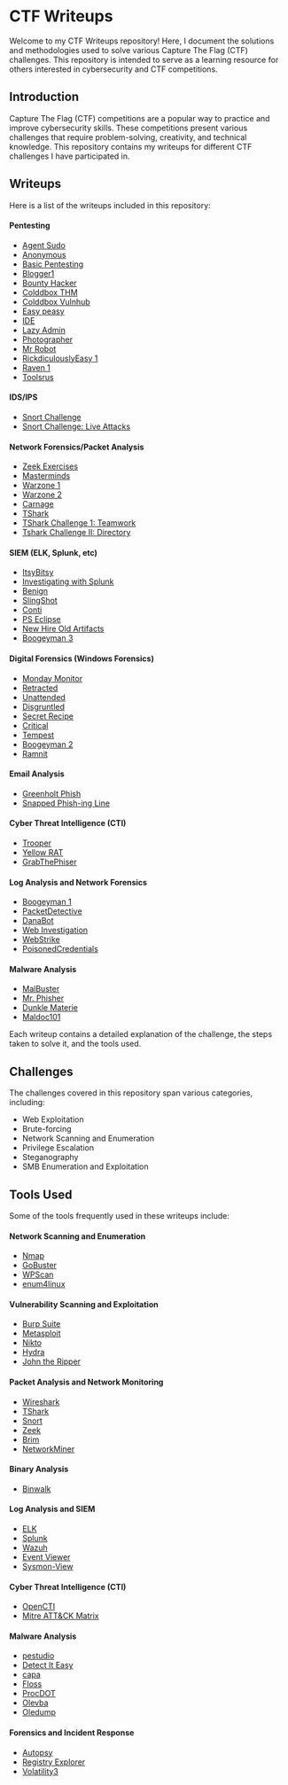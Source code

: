 # CTF Writeups
Welcome to my CTF Writeups repository! Here, I document the solutions and methodologies used to solve various Capture The Flag (CTF) challenges. This repository is intended to serve as a learning resource for others interested in cybersecurity and CTF competitions.


## Introduction
Capture The Flag (CTF) competitions are a popular way to practice and improve cybersecurity skills. These competitions present various challenges that require problem-solving, creativity, and technical knowledge. This repository contains my writeups for different CTF challenges I have participated in.

## Writeups
Here is a list of the writeups included in this repository:

#### Pentesting
- [Agent Sudo](https://tryhackme.com/r/room/agentsudoctf) 
- [Anonymous](https://tryhackme.com/r/room/anonymous)
- [Basic Pentesting](https://tryhackme.com/r/room/basicpentestingjt)
- [Blogger1](https://www.vulnhub.com/entry/blogger-1,675/#top)
- [Bounty Hacker](https://tryhackme.com/r/room/cowboyhacker)
- [Colddbox THM](https://tryhackme.com/r/room/colddboxeasy)
- [Colddbox Vulnhub](https://www.vulnhub.com/entry/colddbox-easy,586/)
- [Easy peasy](https://tryhackme.com/r/room/easypeasyctf)
- [IDE](https://tryhackme.com/r/room/ide)
- [Lazy Admin](https://www.vulnhub.com/entry/lazysysadmin-1,205/)
- [Photographer](https://www.vulnhub.com/entry/photographer-1,519/)
- [Mr Robot](https://www.vulnhub.com/entry/mr-robot-1,151/)
- [RickdiculouslyEasy 1](https://www.vulnhub.com/entry/rickdiculouslyeasy-1,207/)
- [Raven 1](https://www.vulnhub.com/entry/raven-1,256/)
- [Toolsrus](https://tryhackme.com/r/room/toolsrus)

#### IDS/IPS
- [Snort Challenge](https://tryhackme.com/r/room/snortchallenges2)
- [Snort Challenge: Live Attacks](https://tryhackme.com/jr/snortchallenges2)

#### Network Forensics/Packet Analysis 
- [Zeek Exercises](https://tryhackme.com/r/room/zeekbroexercises)
- [Masterminds](https://tryhackme.com/r/room/mastermindsxlq)
- [Warzone 1](https://tryhackme.com/r/room/warzoneone)
- [Warzone 2](https://tryhackme.com/r/room/warzonetwo)
- [Carnage](https://tryhackme.com/r/room/c2carnage)
- [TShark](https://tryhackme.com/r/room/tshark)
- [TShark Challenge 1: Teamwork](https://tryhackme.com/r/room/tsharkchallengesone)
- [Tshark Challenge II: Directory](https://tryhackme.com/r/room/tsharkchallengestwo)

#### SIEM (ELK, Splunk, etc)
- [ItsyBitsy](https://tryhackme.com/r/room/itsybitsy)
- [Investigating with Splunk](https://tryhackme.com/r/room/investigatingwithsplunk)
- [Benign](https://tryhackme.com/r/room/benign)
- [SlingShot](https://tryhackme.com/r/room/slingshot)
- [Conti](https://tryhackme.com/r/room/contiransomwarehgh)
- [PS Eclipse](https://tryhackme.com/r/room/posheclipse)
- [New Hire Old Artifacts](https://tryhackme.com/r/room/newhireoldartifacts)
- [Boogeyman 3](https://tryhackme.com/r/room/boogeyman3)

#### Digital Forensics (Windows Forensics)
- [Monday Monitor](https://tryhackme.com/r/room/mondaymonitor)
- [Retracted](https://tryhackme.com/r/room/retracted)
- [Unattended](https://tryhackme.com/r/room/unattended)
- [Disgruntled](https://tryhackme.com/r/room/disgruntled)
- [Secret Recipe](https://tryhackme.com/r/room/registry4n6)
- [Critical](https://tryhackme.com/r/room/critical)
- [Tempest](https://tryhackme.com/r/room/tempestincident)
- [Boogeyman 2](https://tryhackme.com/r/room/boogeyman2)
- [Ramnit](https://cyberdefenders.org/blueteam-ctf-challenges/ramnit/)

#### Email Analysis
- [Greenholt Phish](https://tryhackme.com/r/room/phishingemails5fgjlzxc)
- [Snapped Phish-ing Line](https://tryhackme.com/r/room/snappedphishingline)

#### Cyber Threat Intelligence (CTI)
- [Trooper](https://tryhackme.com/r/room/trooper)
- [Yellow RAT](https://cyberdefenders.org/blueteam-ctf-challenges/yellow-rat/)
- [GrabThePhiser](https://cyberdefenders.org/blueteam-ctf-challenges/grabthephisher/) 

#### Log Analysis and Network Forensics
- [Boogeyman 1](https://tryhackme.com/r/room/boogeyman1)
- [PacketDetective](https://cyberdefenders.org/blueteam-ctf-challenges/packetdetective/)
- [DanaBot](https://cyberdefenders.org/blueteam-ctf-challenges/danabot/)
- [Web Investigation](https://cyberdefenders.org/blueteam-ctf-challenges/web-investigation/)
- [WebStrike](https://cyberdefenders.org/blueteam-ctf-challenges/webstrike/)
- [PoisonedCredentials](https://cyberdefenders.org/blueteam-ctf-challenges/poisonedcredentials/)

#### Malware Analysis
- [MalBuster](https://tryhackme.com/r/room/malbuster)
- [Mr. Phisher](https://tryhackme.com/r/room/mrphisher)
- [Dunkle Materie](https://tryhackme.com/r/room/dunklematerieptxc9)
- [Maldoc101](https://cyberdefenders.org/blueteam-ctf-challenges/maldoc101/) 

Each writeup contains a detailed explanation of the challenge, the steps taken to solve it, and the tools used. 

## Challenges
The challenges covered in this repository span various categories, including:
- Web Exploitation
- Brute-forcing
- Network Scanning and Enumeration
- Privilege Escalation
- Steganography
- SMB Enumeration and Exploitation

## Tools Used
Some of the tools frequently used in these writeups include:

#### Network Scanning and Enumeration
- [Nmap](https://nmap.org/)
- [GoBuster](https://www.kali.org/tools/gobuster/)
- [WPScan](https://wpscan.com/)
- [enum4linux](https://www.kali.org/tools/enum4linux/)

#### Vulnerability Scanning and Exploitation
- [Burp Suite](https://portswigger.net/burp)
- [Metasploit](https://www.metasploit.com/)
- [Nikto](https://www.cisa.gov/resources-tools/services/nikto)
- [Hydra](https://www.kali.org/tools/hydra/)
- [John the Ripper](https://www.openwall.com/john/)

#### Packet Analysis and Network Monitoring
- [Wireshark](https://www.wireshark.org/)
- [TShark](https://www.wireshark.org/docs/man-pages/tshark.html)
- [Snort](https://www.snort.org/)
- [Zeek](https://zeek.org/)
- [Brim](https://www.brimdata.io/download/)
- [NetworkMiner](https://www.netresec.com/?page=NetworkMiner)

#### Binary Analysis 
- [Binwalk](https://github.com/ReFirmLabs/binwalk)

#### Log Analysis and SIEM
- [ELK](https://www.elastic.co/elastic-stack)
- [Splunk](https://www.splunk.com/)
- [Wazuh](https://wazuh.com/)
- [Event Viewer](https://learn.microsoft.com/en-us/shows/inside/event-viewer)
- [Sysmon-View](https://github.com/nshalabi/SysmonTools)

#### Cyber Threat Intelligence (CTI)
- [OpenCTI](https://github.com/OpenCTI-Platform/opencti)
- [Mitre ATT&CK Matrix](https://attack.mitre.org/)

#### Malware Analysis
- [pestudio](https://www.winitor.com/download)
- [Detect It Easy](https://github.com/horsicq/Detect-It-Easy)
- [capa](https://github.com/mandiant/capa)
- [Floss](https://github.com/mandiant/flare-floss)
- [ProcDOT](https://www.procdot.com/downloadprocdotbinaries.htm)
- [Olevba](https://github.com/decalage2/oletools/blob/master/oletools/olevba.py)
- [Oledump](https://github.com/DidierStevens/DidierStevensSuite/blob/master/oledump.py)

#### Forensics and Incident Response
- [Autopsy](https://www.autopsy.com/)
- [Registry Explorer](https://ericzimmerman.github.io/#!index.md)
- [Volatility3](https://github.com/volatilityfoundation/volatility3)
